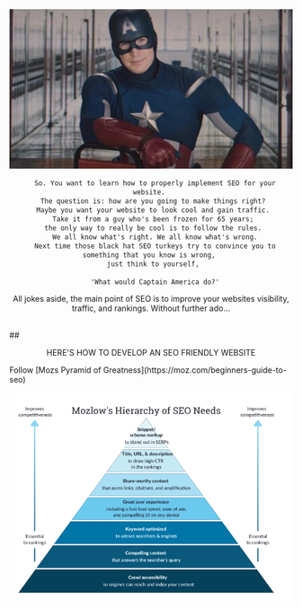 <div align = "center">
<img src = "images/captain.jpg">

```
  So. You want to learn how to properly implement SEO for your website. 
  The question is: how are you going to make things right? 
  Maybe you want your website to look cool and gain traffic. 
  Take it from a guy who's been frozen for 65 years; 
  the only way to really be cool is to follow the rules. 
  We all know what's right. We all know what's wrong.
  Next time those black hat SEO turkeys try to convince you to something that you know is wrong, 
  just think to yourself, 

  'What would Captain America do?'
```

</div>

<p align="center"> 
  All jokes aside, the main point of SEO is to improve your websites visibility, traffic, and rankings.
  Without further ado...
</p>

<br>
## <p align="center" id = "config"> HERE'S HOW TO DEVELOP AN SEO FRIENDLY WEBSITE </p>

<p>
Follow [Mozs Pyramid of Greatness](https://moz.com/beginners-guide-to-seo)
  <div align = "center">
    <img src = "images/moz.PNG">
  </div>
</p>